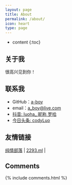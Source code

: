 ```yaml
---
layout: page
title: About
permalink: /about/
icon: heart
type: page
---
```


* content
{:toc}

## 关于我

很高兴见到你！


## 联系我

* GitHub：[a-boy](https://github.com/a-boy)
* email：a_boy@live.com
* [抖音: luoha_ 昵称 罗哈](https://www.douyin.com/user/MS4wLjABAAAAu-imk1BxZBTiQfQpu2SWhXQGfdLxUSfOZeeXY_tEiZI) 
* [今日头条: codyLuo](https://www.toutiao.com/c/user/token/MS4wLjABAAAAU6o_AMdTdaRLbjyp0TAHRxn0mpkBjlazDXfKibdACrzTRMImtx2ETiJ-cNFyD4cV/)

## 友情链接

[纯情部落](https://qing.tk) \| [2293.ml](https://2293.ml) \| 

## Comments

{% include comments.html %}
